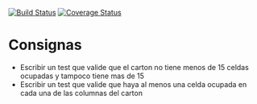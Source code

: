 [![Build Status](https://travis-ci.com/Juanse512/bingodagos.svg?branch=master)](https://travis-ci.com/Juanse512/bingodagos)
[![Coverage Status](https://coveralls.io/repos/github/Juanse512/bingodagos/badge.svg)](https://coveralls.io/github/Juanse512/bingodagos)
# Consignas
- Escribir un test que valide que el carton no tiene menos de 15 celdas ocupadas y tampoco tiene 
mas de 15 
- Escribir un test que valide que haya al menos una celda ocupada en cada una de las 
columnas del carton
